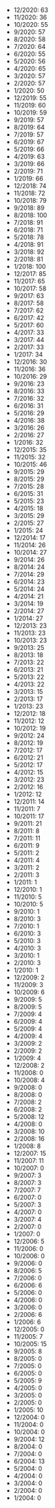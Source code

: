 *  12/2020: 63
*  11/2020: 36
*  10/2020: 55
*  9/2020: 57
*  8/2020: 58
*  7/2020: 64
*  6/2020: 55
*  5/2020: 56
*  4/2020: 65
*  3/2020: 57
*  2/2020: 57
*  1/2020: 50
*  12/2019: 55
*  11/2019: 60
*  10/2019: 59
*  9/2019: 57
*  8/2019: 64
*  7/2019: 57
*  6/2019: 67
*  5/2019: 66
*  4/2019: 63
*  3/2019: 66
*  2/2019: 71
*  1/2019: 66
*  12/2018: 74
*  11/2018: 72
*  10/2018: 79
*  9/2018: 89
*  8/2018: 100
*  7/2018: 91
*  6/2018: 71
*  5/2018: 78
*  4/2018: 91
*  3/2018: 92
*  2/2018: 81
*  1/2018: 100
*  12/2017: 85
*  11/2017: 65
*  10/2017: 58
*  9/2017: 63
*  8/2017: 58
*  7/2017: 62
*  6/2017: 42
*  5/2017: 60
*  4/2017: 33
*  3/2017: 44
*  2/2017: 33
*  1/2017: 34
*  12/2016: 30
*  11/2016: 36
*  10/2016: 29
*  9/2016: 23
*  8/2016: 33
*  7/2016: 32
*  6/2016: 31
*  5/2016: 29
*  4/2016: 38
*  3/2016: 26
*  2/2016: 27
*  1/2016: 32
*  12/2015: 35
*  11/2015: 32
*  10/2015: 46
*  9/2015: 29
*  8/2015: 29
*  7/2015: 28
*  6/2015: 31
*  5/2015: 23
*  4/2015: 18
*  3/2015: 29
*  2/2015: 27
*  1/2015: 24
*  12/2014: 17
*  11/2014: 26
*  10/2014: 27
*  9/2014: 26
*  8/2014: 24
*  7/2014: 29
*  6/2014: 23
*  5/2014: 24
*  4/2014: 21
*  3/2014: 19
*  2/2014: 27
*  1/2014: 27
*  12/2013: 23
*  11/2013: 23
*  10/2013: 23
*  9/2013: 25
*  8/2013: 18
*  7/2013: 22
*  6/2013: 21
*  5/2013: 22
*  4/2013: 22
*  3/2013: 15
*  2/2013: 17
*  1/2013: 23
*  12/2012: 18
*  11/2012: 12
*  10/2012: 19
*  9/2012: 24
*  8/2012: 19
*  7/2012: 17
*  6/2012: 21
*  5/2012: 17
*  4/2012: 15
*  3/2012: 23
*  2/2012: 16
*  1/2012: 12
*  12/2011: 14
*  11/2011: 7
*  10/2011: 17
*  9/2011: 21
*  8/2011: 8
*  7/2011: 11
*  6/2011: 9
*  5/2011: 2
*  4/2011: 4
*  3/2011: 2
*  2/2011: 3
*  1/2011: 1
*  12/2010: 1
*  11/2010: 5
*  10/2010: 5
*  9/2010: 1
*  8/2010: 3
*  7/2010: 1
*  6/2010: 3
*  5/2010: 3
*  4/2010: 3
*  3/2010: 1
*  2/2010: 3
*  1/2010: 1
*  12/2009: 2
*  11/2009: 3
*  10/2009: 6
*  9/2009: 5
*  8/2009: 5
*  7/2009: 4
*  6/2009: 4
*  5/2009: 4
*  4/2009: 4
*  3/2009: 2
*  2/2009: 2
*  1/2009: 4
*  12/2008: 2
*  11/2008: 0
*  10/2008: 4
*  9/2008: 0
*  8/2008: 0
*  7/2008: 2
*  6/2008: 2
*  5/2008: 12
*  4/2008: 0
*  3/2008: 10
*  2/2008: 16
*  1/2008: 8
*  12/2007: 15
*  11/2007: 11
*  10/2007: 0
*  9/2007: 3
*  8/2007: 3
*  7/2007: 7
*  6/2007: 0
*  5/2007: 3
*  4/2007: 0
*  3/2007: 4
*  2/2007: 0
*  1/2007: 0
*  12/2006: 5
*  11/2006: 0
*  10/2006: 0
*  9/2006: 0
*  8/2006: 5
*  7/2006: 0
*  6/2006: 6
*  5/2006: 0
*  4/2006: 0
*  3/2006: 0
*  2/2006: 6
*  1/2006: 6
*  12/2005: 0
*  11/2005: 7
*  10/2005: 15
*  9/2005: 8
*  8/2005: 0
*  7/2005: 0
*  6/2005: 0
*  5/2005: 9
*  4/2005: 0
*  3/2005: 0
*  2/2005: 0
*  1/2005: 10
*  12/2004: 0
*  11/2004: 0
*  10/2004: 0
*  9/2004: 12
*  8/2004: 0
*  7/2004: 0
*  6/2004: 13
*  5/2004: 0
*  4/2004: 0
*  3/2004: 0
*  2/2004: 0
*  1/2004: 0